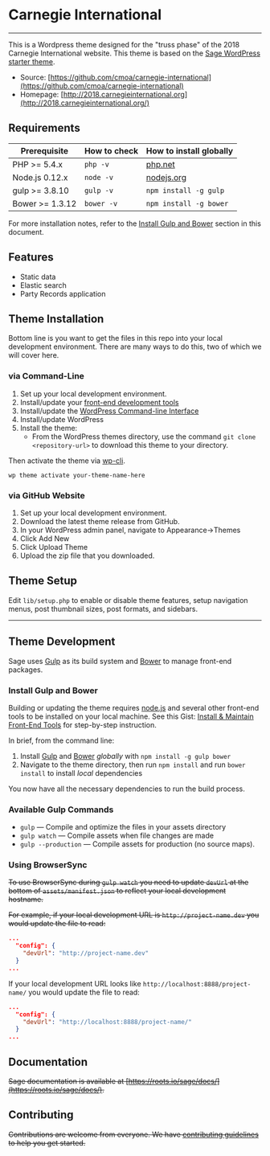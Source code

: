 # Carnegie International

---
This is a Wordpress theme designed for the "truss phase" of the 2018 Carnegie International website.
This theme is based on the [Sage WordPress starter theme](http://roots.io/sage).

* Source: [https://github.com/cmoa/carnegie-international](https://github.com/cmoa/carnegie-international)
* Homepage: [http://2018.carnegieinternational.org](http://2018.carnegieinternational.org/)


## Requirements

| Prerequisite    | How to check | How to install globally
| --------------- | ------------ | ----------------------- |
| PHP >= 5.4.x    | `php -v`     | [php.net](http://php.net/manual/en/install.php) |
| Node.js 0.12.x  | `node -v`    | [nodejs.org](http://nodejs.org/) |
| gulp >= 3.8.10  | `gulp -v`    | `npm install -g gulp` |
| Bower >= 1.3.12 | `bower -v`   | `npm install -g bower` |

For more installation notes, refer to the [Install  Gulp and Bower](#install-gulp-and-bower) section in this document.

## Features

* Static data
* Elastic search
* Party Records application


## Theme Installation

Bottom line is you want to get the files in this repo into your local development environment. There are many ways to do this, two of which we will cover here.

### via Command-Line

1. Set up your local development environment.
2. Install/update your [front-end development tools](https://gist.github.com/kulas/ac630cae98000c33ca35d77ba7a78223)
3. Install/update the [WordPress Command-line Interface](http://wp-cli.org)
4. Install/update WordPress
5. Install the theme:
    * From the WordPress themes directory, use the command `git clone <repository-url>` to download this theme to your directory.


Then activate the theme via [wp-cli](http://wp-cli.org/commands/theme/activate/).

```
wp theme activate your-theme-name-here

```

### via GitHub Website

1. Set up your local development environment.
2. Download the latest theme release from GitHub.
3. In your WordPress admin panel, navigate to Appearance->Themes
4. Click Add New
5. Click Upload Theme
6. Upload the zip file that you downloaded.



## Theme Setup

Edit `lib/setup.php` to enable or disable theme features, setup navigation menus, post thumbnail sizes, post formats, and sidebars.

---

## Theme Development

Sage uses [Gulp](http://gulpjs.com/) as its build system and [Bower](http://bower.io/) to manage front-end packages.

### Install Gulp and Bower

Building or updating the theme requires [node.js](http://nodejs.org/download/) and several other front-end tools to be installed on your local machine. See this Gist: [Install & Maintain Front-End Tools](https://gist.github.com/kulas/ac630cae98000c33ca35d77ba7a78223) for  step-by-step instruction.

In brief, from the command line:

1. Install [Gulp](http://gulpjs.com) and [Bower](http://bower.io/) _globally_ with `npm install -g gulp bower`
2. Navigate to the theme directory, then run `npm install` and run `bower install` to install _local_ dependencies



You now have all the necessary dependencies to run the build process.

### Available Gulp Commands

* `gulp` — Compile and optimize the files in your assets directory
* `gulp watch` — Compile assets when file changes are made
* `gulp --production` — Compile assets for production (no source maps).

### Using BrowserSync
~~To use BrowserSync during `gulp watch` you need to update `devUrl` at the bottom of `assets/manifest.json` to reflect your local development hostname.~~

~~For example, if your local development URL is `http://project-name.dev` you would update the file to read:~~

```json
...
  "config": {
    "devUrl": "http://project-name.dev"
  }
...
```
If your local development URL looks like `http://localhost:8888/project-name/` you would update the file to read:

```json
...
  "config": {
    "devUrl": "http://localhost:8888/project-name/"
  }
...
```

## Documentation

~~Sage documentation is available at [https://roots.io/sage/docs/](https://roots.io/sage/docs/).~~

## Contributing

~~Contributions are welcome from everyone. We have [contributing guidelines](https://github.com/roots/guidelines/blob/master/CONTRIBUTING.md) to help you get started.~~
